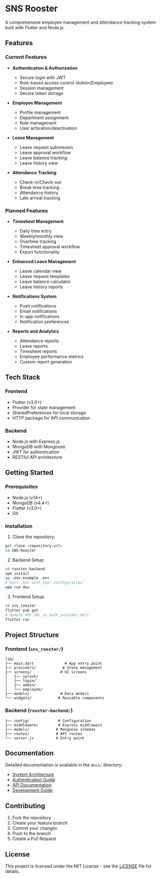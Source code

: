 # SNS Rooster

A comprehensive employee management and attendance tracking system built with Flutter and Node.js.

## Features

### Current Features
- **Authentication & Authorization**
  - Secure login with JWT
  - Role-based access control (Admin/Employee)
  - Session management
  - Secure token storage

- **Employee Management**
  - Profile management
  - Department assignment
  - Role management
  - User activation/deactivation

- **Leave Management**
  - Leave request submission
  - Leave approval workflow
  - Leave balance tracking
  - Leave history view

- **Attendance Tracking**
  - Check-in/Check-out
  - Break time tracking
  - Attendance history
  - Late arrival tracking

### Planned Features
- **Timesheet Management**
  - Daily time entry
  - Weekly/monthly view
  - Overtime tracking
  - Timesheet approval workflow
  - Export functionality

- **Enhanced Leave Management**
  - Leave calendar view
  - Leave request templates
  - Leave balance calculator
  - Leave history reports

- **Notifications System**
  - Push notifications
  - Email notifications
  - In-app notifications
  - Notification preferences

- **Reports and Analytics**
  - Attendance reports
  - Leave reports
  - Timesheet reports
  - Employee performance metrics
  - Custom report generation

## Tech Stack

### Frontend
- Flutter (v3.0+)
- Provider for state management
- SharedPreferences for local storage
- HTTP package for API communication

### Backend
- Node.js with Express.js
- MongoDB with Mongoose
- JWT for authentication
- RESTful API architecture

## Getting Started

### Prerequisites
- Node.js (v14+)
- MongoDB (v4.4+)
- Flutter (v3.0+)
- Git

### Installation

1. Clone the repository:
```bash
git clone <repository-url>
cd SNS-Rooster
```

2. Backend Setup:
```bash
cd rooster-backend
npm install
cp .env.example .env
# Edit .env with your configuration
npm run dev
```

3. Frontend Setup:
```bash
cd sns_rooster
flutter pub get
# Update API URL in auth_provider.dart
flutter run
```

## Project Structure

### Frontend (`sns_rooster/`)
```
lib/
├── main.dart              # App entry point
├── providers/            # State management
├── screens/             # UI screens
│   ├── splash/
│   ├── login/
│   ├── admin/
│   └── employee/
├── models/              # Data models
└── widgets/            # Reusable components
```

### Backend (`rooster-backend/`)
```
├── config/             # Configuration
├── middleware/         # Express middleware
├── models/            # Mongoose schemas
├── routes/            # API routes
└── server.js          # Entry point
```

## Documentation

Detailed documentation is available in the `docs/` directory:
- [System Architecture](docs/SYSTEM_ARCHITECTURE.md)
- [Authentication Guide](docs/AUTHENTICATION.md)
- [API Documentation](docs/API.md)
- [Development Guide](docs/DEVELOPMENT.md)

## Contributing

1. Fork the repository
2. Create your feature branch
3. Commit your changes
4. Push to the branch
5. Create a Pull Request

## License

This project is licensed under the MIT License - see the [LICENSE](LICENSE) file for details.
